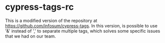 # cypress-tags-rc

This is a modified version of the repository at https://github.com/infosum/cypress-tags. In this version, is possible to use '&' instead of ',' to separate multiple tags, which solves some specific issues that we had on our team.
